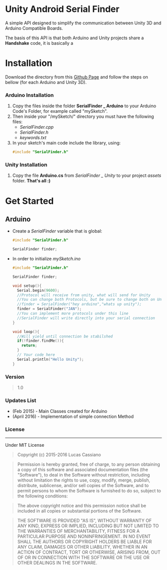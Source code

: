 Unity Android Serial Finder
=================
A simple API designed to simplify the communication between Unity 3D and Arduino Compatible Boards. 

The basis of this API is that both Arduino and Unity projects share a **Handshake** code, it is basically a 
# Installation
Download the directory from this [Github Page](https://github.com/lucascassiano/Unity-Arduino-Serial-Port-Finder/) and follow the steps on bellow (for each Arduino and Unity 3D).


### Arduino Installation
1. Copy the files inside the folder **SerialFinder _ Arduino** to your Arduino Code's Folder, for example called "mySketch".
2. Then inside your "/mySketch/" directory you must have the following files:
   - *SerialFinder.cpp*
   - *SerialFinder.h*
   - *keywords.txt*
3. In your sketch's main code include the library, using:
    ```C++ 
    #include "SerialFinder.h"
    ```
    
### Unity Installation
1. Copy the file **Arduino.cs** from *SerialFinder _ Unity* to your project *assets* folder. **That's all :)**

# Get Started
## Arduino
- Create a *SerialFinder* variable that is global:
    ```C++
    #include "SerialFinder.h"
    
    SerialFinder finder;
    ```
- In order to initialize 
    *mySketch.ino*
    ```C++
    #include "SerialFinder.h"
    
    SerialFinder finder;
    
    void setup(){
      Serial.begin(9600);
      //Protocol will receive from unity, what will send for Unity
      //You can change both Protocols, but be sure to change both on Unity as well
      //finder = SerialFinder("hey arduino","whats up unity");
      finder = SerialFinder("JAN");
      //You can implement more protocols under this line
      //SerialFinder will write directly into your serial connection
    }
    
    void loop(){
      //Will yield until connection be stabilshed
      if(!finder.findMe()){
        return;
      }
      // Your code here
      Serial.println("Hello Unity");
    }
    ```

### Version
>1.0

### Updates List
* (Feb 2015) - Main Classes created for Arduino
* (April 2016) - Implementation of simple connection Method

### License
----
Under MIT License
> Copyright (c) 2015-2016 Lucas Cassiano

> Permission is hereby granted, free of charge, to any person obtaining a copy of this software and associated documentation files (the "Software"), to deal in the Software without restriction, including without limitation the rights to use, copy, modify, merge, publish, distribute, sublicense, and/or sell copies of the Software, and to permit persons to whom the Software is furnished to do so, subject to the following conditions:

>The above copyright notice and this permission notice shall be included in all copies or substantial portions of the Software.

>THE SOFTWARE IS PROVIDED "AS IS", WITHOUT WARRANTY OF ANY KIND, EXPRESS OR IMPLIED, INCLUDING BUT NOT LIMITED TO THE WARRANTIES OF MERCHANTABILITY, FITNESS FOR A PARTICULAR PURPOSE AND NONINFRINGEMENT. IN NO EVENT SHALL THE AUTHORS OR COPYRIGHT HOLDERS BE LIABLE FOR ANY CLAIM, DAMAGES OR OTHER LIABILITY, WHETHER IN AN ACTION OF CONTRACT, TORT OR OTHERWISE, ARISING FROM, OUT OF OR IN CONNECTION WITH THE SOFTWARE OR THE USE OR OTHER DEALINGS IN THE SOFTWARE.


